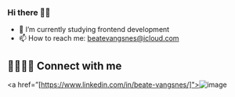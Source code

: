 ### Hi there 👋🏽

- 🫧 I’m currently studying frontend development
- 📫 How to reach me: beatevangsnes@icloud.com

## 🫱🏽‍🫲🏾 Connect with me
<a href=”[https://www.linkedin.com/in/beate-vangsnes/]"><img align=”left” width=”21px”/>![image](https://github.com/Beatevangsnes/Beatevangsnes/assets/112164771/9f802a7a-d58a-4514-bafe-39b9e2047dfc)
</a>


<!--
**Beatevangsnes/Beatevangsnes** is a ✨ _special_ ✨ repository because its `README.md` (this file) appears on your GitHub profile.

Here are some ideas to get you started:

- 🔭 I’m currently working on ...
- 🌱 I’m currently learning ...
- 👯 I’m looking to collaborate on ...
- 🤔 I’m looking for help with ...
- 💬 Ask me about ...
- 📫 How to reach me: beatevangsnes@icloud.com
- 😄 Pronouns: ...
- ⚡ Fun fact: ...
-->
